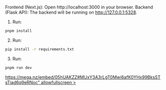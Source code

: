 Frontend (Next.js): Open http://localhost:3000 in your browser.
Backend (Flask API): The backend will be running on http://127.0.0.1:5328.

1. Run:

```sh
pnpm install
```

2. Run:

```sh
pip install -r requirements.txt
```

3. Run:

```sh
pnpm run dev
```

[https://mega.nz/embed/05hUAKZZ#MUxY3A3rLgT0Mwi6afK0YHx99BksSTsTiad6q9eRNoc" allowfullscreen ></iframe>](https://mega.nz/file/05hUAKZZ#MUxY3A3rLgT0Mwi6afK0YHx99BksSTsTiad6q9eRNoc)
